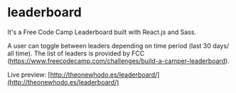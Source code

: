 # leaderboard
It's a Free Code Camp Leaderboard built with React.js and Sass.

A user can toggle between leaders depending on time period (last 30 days/ all time).
The list of leaders is provided by FCC (https://www.freecodecamp.com/challenges/build-a-camper-leaderboard).

Live preview: [http://theonewhodo.es/leaderboard/](http://theonewhodo.es/leaderboard/)
